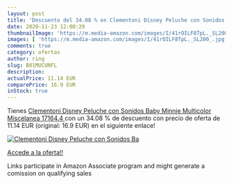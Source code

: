 ```yaml
---
layout: post
title: 'Descuento del 34.08 % en Clementoni Disney Peluche con Sonidos Ba'
date: 2020-11-23 12:00:29
thumbnailImage: 'https://m.media-amazon.com/images/I/41rOILF8TpL._SL200_.jpg'
images: [ 'https://m.media-amazon.com/images/I/41rOILF8TpL._SL200_.jpg' ]
comments: true
category: ofertas
author: ring
slug: B01MUCUNFL
description:
actualPrice: 11.14 EUR
comparePrice: 16.9 EUR
inStock: true
---
```


Tienes [Clementoni Disney Peluche con Sonidos Baby Minnie  Multicolor  Miscelanea  17164.4 ](https://www.amazon.es/dp/B01MUCUNFL/?tag=tolees-21) con un 34.08 % de descuento con precio de oferta de 11.14 EUR (original: 16.9 EUR) en el siguiente enlace!

[![Clementoni Disney Peluche con Sonidos Ba](https://m.media-amazon.com/images/I/41rOILF8TpL._SL200_.jpg)](https://www.amazon.es/dp/B01MUCUNFL/?tag=tolees-21)

[Accede a la oferta!!](https://www.amazon.es/dp/B01MUCUNFL/?tag=tolees-21)

Links participate in Amazon Associate program and might generate a comission on qualifying sales


